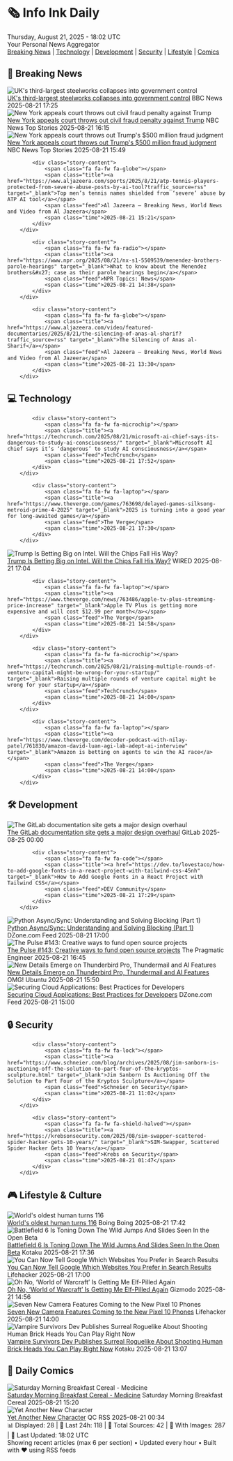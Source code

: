 <!-- Processing 54 RSS feeds at 2025-08-21 18:01:58 UTC -->
<!-- Processing: XKCD -->
<!-- Processing: Saturday Morning Breakfast Cereal -->
<!-- Processing: Poorly Drawn Lines -->
<!-- Processing: Garfield -->
<!-- Processing: Dilbert -->
<!-- Processing: Girl Genius -->
<!-- Processing: Dinosaur Comics -->
<!-- Processing: CNN Breaking News -->
<!-- Processing: BBC World News -->
<!-- Processing: BBC Breaking News -->
<!-- Processing: CBC News -->
<!-- Error processing https://rss.cbc.ca/lineup/topstories.xml: The read operation timed out -->
<!-- Processing: NBC News Breaking -->
<!-- Processing: Guardian World News -->
<!-- Processing: TechCrunch -->
<!-- Processing: The Verge -->
<!-- Processing: WIRED -->
<!-- Processing: Dev.to -->
<!-- Processing: Phoronix Linux News -->
<!-- Processing: It's FOSS -->
<!-- Processing: OMG! Ubuntu -->
<!-- Processing: Red Hat Blog -->
<!-- Processing: InfoQ -->
<!-- Processing: DZone -->
<!-- Processing: Coding Horror -->
<!-- Processing: The Pragmatic Engineer -->
<!-- Processing: Lifehacker -->
<!-- Processing: Kotaku -->
<!-- Processing: Boing Boing -->
<!-- Processing: Schneier on Security -->
<!-- Generated 13 new posts out of 29 feeds processed -->
<div class="newspaper-header">
    <h1 class="newspaper-title">🗞️ Info Ink Daily</h1>
    <div class="newspaper-date">Thursday, August 21, 2025 - 18:02 UTC</div>
    <div class="newspaper-subtitle">Your Personal News Aggregator</div>
</div>

<div class="newspaper-nav">
    <a href="#breaking">Breaking News</a> |
    <a href="#tech">Technology</a> |
    <a href="#dev">Development</a> |
    <a href="#security">Security</a> |
    <a href="#lifestyle">Lifestyle</a> |
    <a href="#webcomics">Comics</a>
</div>

<div class="news-section breaking-news" id="breaking">
<h2 class="section-header">🚨 Breaking News</h2>
<div class="stories-container">
<div class="story">
            <img src="https://ichef.bbci.co.uk/ace/standard/240/cpsprodpb/7dc4/live/c52bce00-7e93-11f0-bb23-61f665394239.jpg" alt="UK&#x27;s third-largest steelworks collapses into government control" class="story-image" loading="lazy" onerror="this.style.display='none'">
            <div class="story-content">
                <span class="fa fa-fw fa-flag"></span>
                <span class="title"><a href="https://www.bbc.com/news/articles/cy0818y4jdlo?at_medium=RSS&at_campaign=rss" target="_blank">UK&#x27;s third-largest steelworks collapses into government control</a></span>
                <span class="feed">BBC News</span>
                <span class="time">2025-08-21 17:25</span>
            </div>
        </div>
<div class="story">
            <img src="https://media-cldnry.s-nbcnews.com/image/upload/t_fit_1500w/mpx/2704722219/2025_08/1755792952482_now_daily_a_haake_trump_civil_toss_250821_1920x1080-782w6b.jpg" alt="New York appeals court throws out civil fraud penalty against Trump" class="story-image" loading="lazy" onerror="this.style.display='none'">
            <div class="story-content">
                <span class="fa fa-fw fa-broadcast-tower"></span>
                <span class="title"><a href="https://www.nbcnews.com/now/video/new-york-appeals-court-throws-out-civil-fraud-penalty-against-trump-245495877783" target="_blank">New York appeals court throws out civil fraud penalty against Trump</a></span>
                <span class="feed">NBC News Top Stories</span>
                <span class="time">2025-08-21 16:15</span>
            </div>
        </div>
<div class="story">
            <img src="https://media-cldnry.s-nbcnews.com/image/upload/t_fit_1500w/rockcms/2025-07/250716-donald-trump-vl-231p-9e7c25.jpg" alt="New York appeals court throws out Trump&#x27;s $500 million fraud judgment" class="story-image" loading="lazy" onerror="this.style.display='none'">
            <div class="story-content">
                <span class="fa fa-fw fa-broadcast-tower"></span>
                <span class="title"><a href="https://www.nbcnews.com/politics/donald-trump/ny-appeals-court-throws-trumps-500-million-fraud-judgment-rcna217340" target="_blank">New York appeals court throws out Trump&#x27;s $500 million fraud judgment</a></span>
                <span class="feed">NBC News Top Stories</span>
                <span class="time">2025-08-21 15:49</span>
            </div>
        </div>
<div class="story">
            
            <div class="story-content">
                <span class="fa fa-fw fa-globe"></span>
                <span class="title"><a href="https://www.aljazeera.com/sports/2025/8/21/atp-tennis-players-protected-from-severe-abuse-posts-by-ai-tool?traffic_source=rss" target="_blank">Top men’s tennis names shielded from ‘severe’ abuse by ATP AI tool</a></span>
                <span class="feed">Al Jazeera – Breaking News, World News and Video from Al Jazeera</span>
                <span class="time">2025-08-21 15:21</span>
            </div>
        </div>
<div class="story">
            
            <div class="story-content">
                <span class="fa fa-fw fa-radio"></span>
                <span class="title"><a href="https://www.npr.org/2025/08/21/nx-s1-5509539/menendez-brothers-parole-hearings" target="_blank">What to know about the Menendez brothers&#x27; case as their parole hearings begin</a></span>
                <span class="feed">NPR Topics: News</span>
                <span class="time">2025-08-21 14:38</span>
            </div>
        </div>
<div class="story">
            
            <div class="story-content">
                <span class="fa fa-fw fa-globe"></span>
                <span class="title"><a href="https://www.aljazeera.com/video/featured-documentaries/2025/8/21/the-silencing-of-anas-al-sharif?traffic_source=rss" target="_blank">The Silencing of Anas al-Sharif</a></span>
                <span class="feed">Al Jazeera – Breaking News, World News and Video from Al Jazeera</span>
                <span class="time">2025-08-21 13:30</span>
            </div>
        </div>
</div>
</div>
<div class="news-section tech-news" id="tech">
<h2 class="section-header">💻 Technology</h2>
<div class="stories-container">
<div class="story">
            
            <div class="story-content">
                <span class="fa fa-fw fa-microchip"></span>
                <span class="title"><a href="https://techcrunch.com/2025/08/21/microsoft-ai-chief-says-its-dangerous-to-study-ai-consciousness/" target="_blank">Microsoft AI chief says it’s ‘dangerous’ to study AI consciousness</a></span>
                <span class="feed">TechCrunch</span>
                <span class="time">2025-08-21 17:52</span>
            </div>
        </div>
<div class="story">
            
            <div class="story-content">
                <span class="fa fa-fw fa-laptop"></span>
                <span class="title"><a href="https://www.theverge.com/games/763698/delayed-games-silksong-metroid-prime-4-2025" target="_blank">2025 is turning into a good year for long-awaited games</a></span>
                <span class="feed">The Verge</span>
                <span class="time">2025-08-21 17:30</span>
            </div>
        </div>
<div class="story">
            <img src="https://media.wired.com/photos/68a606a88a9eca977793cabc/master/pass/trump-lutnik-chips-biz-2224628756.jpg" alt="Trump Is Betting Big on Intel. Will the Chips Fall His Way?" class="story-image" loading="lazy" onerror="this.style.display='none'">
            <div class="story-content">
                <span class="fa fa-fw fa-bolt"></span>
                <span class="title"><a href="https://www.wired.com/story/golden-shares-tsmc-micron-trump-equity-stake/" target="_blank">Trump Is Betting Big on Intel. Will the Chips Fall His Way?</a></span>
                <span class="feed">WIRED</span>
                <span class="time">2025-08-21 17:04</span>
            </div>
        </div>
<div class="story">
            
            <div class="story-content">
                <span class="fa fa-fw fa-laptop"></span>
                <span class="title"><a href="https://www.theverge.com/news/763486/apple-tv-plus-streaming-price-increase" target="_blank">Apple TV Plus is getting more expensive and will cost $12.99 per month</a></span>
                <span class="feed">The Verge</span>
                <span class="time">2025-08-21 14:58</span>
            </div>
        </div>
<div class="story">
            
            <div class="story-content">
                <span class="fa fa-fw fa-microchip"></span>
                <span class="title"><a href="https://techcrunch.com/2025/08/21/raising-multiple-rounds-of-venture-capital-might-be-wrong-for-your-startup/" target="_blank">Raising multiple rounds of venture capital might be wrong for your startup</a></span>
                <span class="feed">TechCrunch</span>
                <span class="time">2025-08-21 14:00</span>
            </div>
        </div>
<div class="story">
            
            <div class="story-content">
                <span class="fa fa-fw fa-laptop"></span>
                <span class="title"><a href="https://www.theverge.com/decoder-podcast-with-nilay-patel/761830/amazon-david-luan-agi-lab-adept-ai-interview" target="_blank">Amazon is betting on agents to win the AI race</a></span>
                <span class="feed">The Verge</span>
                <span class="time">2025-08-21 14:00</span>
            </div>
        </div>
</div>
</div>
<div class="news-section dev-news" id="dev">
<h2 class="section-header">🛠️ Development</h2>
<div class="stories-container">
<div class="story">
            <img src="https://res.cloudinary.com/about-gitlab-com/image/upload/v1755617168/gz45eaygeb0nizf1kwyu.png" alt="The GitLab documentation site gets a major design overhaul" class="story-image" loading="lazy" onerror="this.style.display='none'">
            <div class="story-content">
                <span class="fa fa-fw fa-gitlab"></span>
                <span class="title"><a href="https://about.gitlab.com/blog/blog-post-slug/" target="_blank">The GitLab documentation site gets a major design overhaul</a></span>
                <span class="feed">GitLab</span>
                <span class="time">2025-08-25 00:00</span>
            </div>
        </div>
<div class="story">
            
            <div class="story-content">
                <span class="fa fa-fw fa-code"></span>
                <span class="title"><a href="https://dev.to/lovestaco/how-to-add-google-fonts-in-a-react-project-with-tailwind-css-45nh" target="_blank">How to Add Google Fonts in a React Project with Tailwind CSS</a></span>
                <span class="feed">DEV Community</span>
                <span class="time">2025-08-21 17:29</span>
            </div>
        </div>
<div class="story">
            <img src="https://dz2cdn1.dzone.com/thumbnail?fid=18570365&w=600" alt="Python Async/Sync: Understanding and Solving Blocking (Part 1)" class="story-image" loading="lazy" onerror="this.style.display='none'">
            <div class="story-content">
                <span class="fa fa-fw fa-newspaper"></span>
                <span class="title"><a href="https://dzone.com/articles/python-async-vs-sync-blocking" target="_blank">Python Async/Sync: Understanding and Solving Blocking (Part 1)</a></span>
                <span class="feed">DZone.com Feed</span>
                <span class="time">2025-08-21 17:00</span>
            </div>
        </div>
<div class="story">
            <img src="https://substack-post-media.s3.amazonaws.com/public/images/94ef4f49-0609-4aed-b9cf-826cd5e38e92_420x300.png" alt="The Pulse #143: Creative ways to fund open source projects" class="story-image" loading="lazy" onerror="this.style.display='none'">
            <div class="story-content">
                <span class="fa fa-fw fa-wrench"></span>
                <span class="title"><a href="https://newsletter.pragmaticengineer.com/p/the-pulse-143" target="_blank">The Pulse #143: Creative ways to fund open source projects</a></span>
                <span class="feed">The Pragmatic Engineer</span>
                <span class="time">2025-08-21 16:45</span>
            </div>
        </div>
<div class="story">
            <img src="https://i0.wp.com/www.omgubuntu.co.uk/wp-content/uploads/2023/07/thunderbird-new-logo.jpg?resize=406%2C232&amp;ssl=1" alt="New Details Emerge on Thunderbird Pro, Thundermail and AI Features" class="story-image" loading="lazy" onerror="this.style.display='none'">
            <div class="story-content">
                <span class="fa fa-fw fa-ubuntu"></span>
                <span class="title"><a href="https://www.omgubuntu.co.uk/2025/08/new-details-on-thunderbird-pro-thundermail-ai-features" target="_blank">New Details Emerge on Thunderbird Pro, Thundermail and AI Features</a></span>
                <span class="feed">OMG! Ubuntu</span>
                <span class="time">2025-08-21 15:50</span>
            </div>
        </div>
<div class="story">
            <img src="https://dz2cdn1.dzone.com/thumbnail?fid=18570338&w=600" alt="Securing Cloud Applications: Best Practices for Developers" class="story-image" loading="lazy" onerror="this.style.display='none'">
            <div class="story-content">
                <span class="fa fa-fw fa-newspaper"></span>
                <span class="title"><a href="https://dzone.com/articles/cloud-security-best-practices-for-developers" target="_blank">Securing Cloud Applications: Best Practices for Developers</a></span>
                <span class="feed">DZone.com Feed</span>
                <span class="time">2025-08-21 15:00</span>
            </div>
        </div>
</div>
</div>
<div class="news-section security-news" id="security">
<h2 class="section-header">🔒 Security</h2>
<div class="stories-container">
<div class="story">
            
            <div class="story-content">
                <span class="fa fa-fw fa-lock"></span>
                <span class="title"><a href="https://www.schneier.com/blog/archives/2025/08/jim-sanborn-is-auctioning-off-the-solution-to-part-four-of-the-kryptos-sculpture.html" target="_blank">Jim Sanborn Is Auctioning Off the Solution to Part Four of the Kryptos Sculpture</a></span>
                <span class="feed">Schneier on Security</span>
                <span class="time">2025-08-21 11:02</span>
            </div>
        </div>
<div class="story">
            
            <div class="story-content">
                <span class="fa fa-fw fa-shield-halved"></span>
                <span class="title"><a href="https://krebsonsecurity.com/2025/08/sim-swapper-scattered-spider-hacker-gets-10-years/" target="_blank">SIM-Swapper, Scattered Spider Hacker Gets 10 Years</a></span>
                <span class="feed">Krebs on Security</span>
                <span class="time">2025-08-21 01:47</span>
            </div>
        </div>
</div>
</div>
<div class="news-section lifestyle-news" id="lifestyle">
<h2 class="section-header">🎮 Lifestyle & Culture</h2>
<div class="stories-container">
<div class="story">
            <img src="https://i0.wp.com/boingboing.net/wp-content/uploads/2025/08/760f1b60-7dcb-11f0-a34f-318be3fb0481.jpg.webp?fit=561%2C315&amp;quality=55&amp;ssl=1" alt="World&#x27;s oldest human turns 116" class="story-image" loading="lazy" onerror="this.style.display='none'">
            <div class="story-content">
                <span class="fa fa-fw fa-arrow-right"></span>
                <span class="title"><a href="https://boingboing.net/2025/08/21/worlds-oldest-human-turns-116.html" target="_blank">World&#x27;s oldest human turns 116</a></span>
                <span class="feed">Boing Boing</span>
                <span class="time">2025-08-21 17:42</span>
            </div>
        </div>
<div class="story">
            <img src="https://kotaku.com/app/uploads/2025/07/7e5ac75492678221c0f05f90c1a22a67.jpg" alt="Battlefield 6 Is Toning Down The Wild Jumps And Slides Seen In the Open Beta" class="story-image" loading="lazy" onerror="this.style.display='none'">
            <div class="story-content">
                <span class="fa fa-fw fa-gamepad"></span>
                <span class="title"><a href="https://kotaku.com/battlefield-6-ttk-shotgun-jumping-sliding-nerf-changes-open-beta-ea-patch-notes-2000619184" target="_blank">Battlefield 6 Is Toning Down The Wild Jumps And Slides Seen In the Open Beta</a></span>
                <span class="feed">Kotaku</span>
                <span class="time">2025-08-21 17:36</span>
            </div>
        </div>
<div class="story">
            <img src="https://lifehacker.com/imagery/articles/01K2F879J488AW9FAWWY3NFCZS/hero-image.jpg" alt="You Can Now Tell Google Which Websites You Prefer in Search Results" class="story-image" loading="lazy" onerror="this.style.display='none'">
            <div class="story-content">
                <span class="fa fa-fw fa-life-ring"></span>
                <span class="title"><a href="https://lifehacker.com/tech/you-can-now-tell-google-which-websites-you-prefer-search-results?utm_medium=RSS" target="_blank">You Can Now Tell Google Which Websites You Prefer in Search Results</a></span>
                <span class="feed">Lifehacker</span>
                <span class="time">2025-08-21 17:00</span>
            </div>
        </div>
<div class="story">
            <img src="https://gizmodo.com/app/uploads/2025/08/world-of-warcraft-midnight-lorthemar-liadrin.jpg" alt="Oh No, ‘World of Warcraft’ Is Getting Me Elf-Pilled Again" class="story-image" loading="lazy" onerror="this.style.display='none'">
            <div class="story-content">
                <span class="fa fa-fw fa-computer"></span>
                <span class="title"><a href="https://gizmodo.com/world-of-warcraft-midnight-blood-elves-silvermoon-update-2000645787" target="_blank">Oh No, ‘World of Warcraft’ Is Getting Me Elf-Pilled Again</a></span>
                <span class="feed">Gizmodo</span>
                <span class="time">2025-08-21 14:56</span>
            </div>
        </div>
<div class="story">
            <img src="https://lifehacker.com/imagery/articles/01K354VKTHZ9CQWMR9PZD6KM3T/hero-image.jpg" alt="Seven New Camera Features Coming to the New Pixel 10 Phones" class="story-image" loading="lazy" onerror="this.style.display='none'">
            <div class="story-content">
                <span class="fa fa-fw fa-life-ring"></span>
                <span class="title"><a href="https://lifehacker.com/tech/new-camera-features-coming-to-pixel-10-phones?utm_medium=RSS" target="_blank">Seven New Camera Features Coming to the New Pixel 10 Phones</a></span>
                <span class="feed">Lifehacker</span>
                <span class="time">2025-08-21 14:00</span>
            </div>
        </div>
<div class="story">
            <img src="https://kotaku.com/app/uploads/2025/08/Brickhead.jpg" alt="Vampire Survivors Dev Publishes Surreal Roguelike About Shooting Human Brick Heads You Can Play Right Now" class="story-image" loading="lazy" onerror="this.style.display='none'">
            <div class="story-content">
                <span class="fa fa-fw fa-gamepad"></span>
                <span class="title"><a href="https://kotaku.com/vampire-survivors-balatro-kill-the-brickman-poncle-roguelike-2000619132" target="_blank">Vampire Survivors Dev Publishes Surreal Roguelike About Shooting Human Brick Heads You Can Play Right Now</a></span>
                <span class="feed">Kotaku</span>
                <span class="time">2025-08-21 13:07</span>
            </div>
        </div>
</div>
</div>
<div class="news-section webcomics-section" id="webcomics">
<h2 class="section-header">🎨 Daily Comics</h2>
<div class="stories-container">
<div class="story">
            <img src="https://www.smbc-comics.com/comics/1755560940-20250821.png" alt="Saturday Morning Breakfast Cereal - Medicine" class="story-image" loading="lazy" onerror="this.style.display='none'">
            <div class="story-content">
                <span class="fa fa-fw fa-smile"></span>
                <span class="title"><a href="https://www.smbc-comics.com/comic/medicine" target="_blank">Saturday Morning Breakfast Cereal - Medicine</a></span>
                <span class="feed">Saturday Morning Breakfast Cereal</span>
                <span class="time">2025-08-21 15:20</span>
            </div>
        </div>
<div class="story">
            <img src="http://www.questionablecontent.net/comics/5640.png" alt="Yet Another New Character" class="story-image" loading="lazy" onerror="this.style.display='none'">
            <div class="story-content">
                <span class="fa fa-fw fa-music"></span>
                <span class="title"><a href="http://questionablecontent.net/view.php?comic=5640" target="_blank">Yet Another New Character</a></span>
                <span class="feed">QC RSS</span>
                <span class="time">2025-08-21 00:34</span>
            </div>
        </div>
</div>
</div>

<div class="newspaper-footer">
    <div class="stats">
        📊 Displayed: 28 | 📅 Last 24h: 118 | 📡 Total Sources: 42 | 📸 With Images: 287 |
        🔄 Last Updated: 18:02 UTC
    </div>
    <div class="footer-note">
        Showing recent articles (max 6 per section) • Updated every hour • Built with ❤️ using RSS feeds
    </div>
</div>
